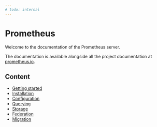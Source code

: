```yaml
---
# todo: internal
---
```


# Prometheus

Welcome to the documentation of the Prometheus server.

The documentation is available alongside all the project documentation at
[prometheus.io](https://prometheus.io/docs/prometheus/latest/).

## Content

- [Getting started](getting_started.md)
- [Installation](installation.md)
- [Configuration](configuration/configuration.md)
- [Querying](querying/basics.md)
- [Storage](storage.md)
- [Federation](federation.md)
- [Migration](migration.md)
